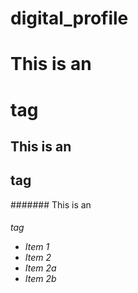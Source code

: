 # digital_profile

# This is an <h1> tag
## This is an <h2> tag
####### This is an <h6> tag
 
* Item 1
* Item 2
* Item 2a
* Item 2b

